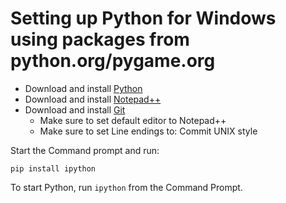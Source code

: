 # Setting up Python for Windows using packages from python.org/pygame.org

* Download and install [Python](https://www.python.org/downloads/)
* Download and install [Notepad++](https://notepad-plus-plus.org/downloads/)
* Download and install [Git](https://git-scm.com/download/win)
  * Make sure to set default editor to Notepad++
  * Make sure to set Line endings to: Commit UNIX style

Start the Command prompt and run:

```
pip install ipython
```

To start Python, run `ipython` from the Command Prompt.
